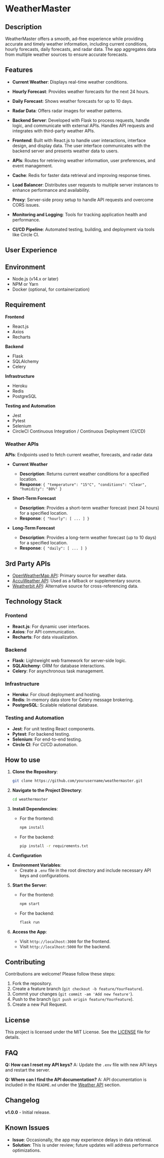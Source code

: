 # WeatherMaster

## Description

WeatherMaster offers a smooth, ad-free experience while providing accurate and timely weather information, including current conditions, hourly forecasts, daily forecasts, and radar data. The app aggregates data from multiple weather sources to ensure accurate forecasts.

## Features
- **Current Weather**: Displays real-time weather conditions.
- **Hourly Forecast**: Provides weather forecasts for the next 24 hours.
- **Daily Forecast**: Shows weather forecasts for up to 10 days.
- **Radar Data**: Offers radar images for weather patterns.

- **Backend Server**: Developed with Flask to process requests, handle logic, and communicate with external APIs. Handles API requests and integrates with third-party weather APIs.
- **Frontend**: Built with React.js to handle user interactions, interface design, and display data. The user interface communicates with the backend server and presents weather data to users. 
- **APIs**: Routes for retrieving weather information, user preferences, and event management.
- **Cache**: Redis for faster data retrieval and improving response times.
- **Load Balancer**: Distributes user requests to multiple server instances to enhance performance and availability.
- **Proxy**: Server-side proxy setup to handle API requests and overcome CORS issues.
- **Monitoring and Logging**: Tools for tracking application health and performance.
- **CI/CD Pipeline**: Automated testing, building, and deployment via tools like Circle CI.

## User Experience

## Environment

- Node.js (v14.x or later)
- NPM or Yarn
- Docker (optional, for containerization)

## Requirement

**Frontend**
- React.js
- Axios
- Recharts

**Backend**
- Flask
- SQLAlchemy
- Celery

**Infrastructure**
- Heroku
- Redis
- PostgreSQL

**Testing and Automation**
- Jest
- Pytest
- Selenium
- CircleCI Continuous Integration / Continuous Deployment (CI/CD)

### Weather APIs

**APIs**: Endpoints used to fetch current weather, forecasts, and radar data

- **Current Weather**
  - **Description**: Returns current weather conditions for a specified location.
  - **Response**: `{ "temperature": "15°C", "conditions": "Clear", "humidity": "80%" }`

- **Short-Term Forecast**
  - **Description**: Provides a short-term weather forecast (next 24 hours) for a specified location.
  - **Response**: `{ "hourly": [ ... ] }`

- **Long-Term Forecast**
  - **Description**: Provides a long-term weather forecast (up to 10 days) for a specified location.
  - **Response**: `{ "daily": [ ... ] }`

## 3rd Party APIs

- [OpenWeatherMap API](https://openweathermap.org/api): Primary source for weather data.
- [AccuWeather API](https://developer.accuweather.com/): Used as a fallback or supplementary source.
- [Weatherbit API](https://www.weatherbit.io/): Alternative source for cross-referencing data.

## Technology Stack

### Frontend
- **React.js**: For dynamic user interfaces.
- **Axios**: For API communication.
- **Recharts**: For data visualization.

### Backend
- **Flask**: Lightweight web framework for server-side logic.
- **SQLAlchemy**: ORM for database interactions.
- **Celery**: For asynchronous task management.

### Infrastructure
- **Heroku**: For cloud deployment and hosting.
- **Redis**: In-memory data store for Celery message brokering.
- **PostgreSQL**: Scalable relational database.

### Testing and Automation
- **Jest**: For unit testing React components.
- **Pytest**: For backend testing.
- **Selenium**: For end-to-end testing.
- **Circle CI**: For CI/CD automation.

## How to use

1. **Clone the Repository**:
   ```bash
   git clone https://github.com/yourusername/weathermaster.git
   ```

2. **Navigate to the Project Directory**:
   ```bash
   cd weathermaster
   ```

3. **Install Dependencies**:
   - For the frontend:
     ```bash
     npm install
     ```
   - For the backend:
     ```bash
     pip install -r requirements.txt
     ```

4. **Configuration**

- **Environment Variables**:
  - Create a `.env` file in the root directory and include necessary API keys and configurations.

5. **Start the Server**:
   - For the frontend:
     ```bash
     npm start
     ```
   - For the backend:
     ```bash
     flask run
     ```

6. **Access the App**:
   - Visit `http://localhost:3000` for the frontend.
   - Visit `http://localhost:5000` for the backend.


## Contributing

Contributions are welcome! Please follow these steps:

1. Fork the repository.
2. Create a feature branch (`git checkout -b feature/YourFeature`).
3. Commit your changes (`git commit -am 'Add new feature'`).
4. Push to the branch (`git push origin feature/YourFeature`).
5. Create a new Pull Request.

## License

This project is licensed under the MIT License. See the [LICENSE](LICENSE) file for details.

## FAQ

**Q: How can I reset my API keys?**
A: Update the `.env` file with new API keys and restart the server.

**Q: Where can I find the API documentation?**
A: API documentation is included in the `README.md` under the [Weather API](#weather-api) section.

## Changelog

**v1.0.0** - Initial release.

## Known Issues

- **Issue**: Occasionally, the app may experience delays in data retrieval.
- **Solution**: This is under review; future updates will address performance optimizations.

